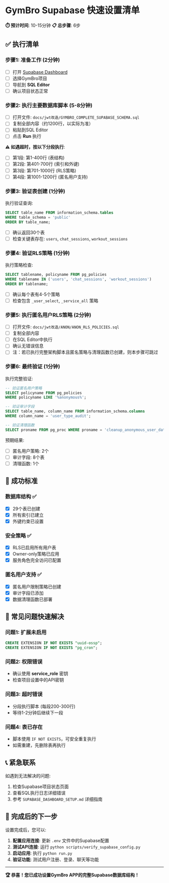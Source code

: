 # GymBro Supabase 快速设置清单

**⏱️ 预计时间**: 10-15分钟
**📋 总步骤**: 6步

## ✅ 执行清单

### 步骤1: 准备工作 (2分钟)
- [ ] 打开 [Supabase Dashboard](https://supabase.com/dashboard)
- [ ] 选择GymBro项目
- [ ] 导航到 **SQL Editor**
- [ ] 确认项目状态正常

### 步骤2: 执行主要数据库脚本 (5-8分钟)
- [ ] 打开文件: `docs/jwt改造/GYMBRO_COMPLETE_SUPABASE_SCHEMA.sql`
- [ ] 复制全部内容（约1200行，以实际为准）
- [ ] 粘贴到SQL Editor
- [ ] 点击 **Run** 执行

**⚠️ 如遇超时，按以下分段执行**:
- [ ] 第1段: 第1-400行 (表结构)
- [ ] 第2段: 第401-700行 (索引和外键)
- [ ] 第3段: 第701-1000行 (RLS策略)
- [ ] 第4段: 第1001-1200行 (匿名用户支持)

### 步骤3: 验证表创建 (1分钟)
执行验证查询:
```sql
SELECT table_name FROM information_schema.tables
WHERE table_schema = 'public'
ORDER BY table_name;
```
- [ ] 确认返回30个表
- [ ] 检查关键表存在: `users`, `chat_sessions`, `workout_sessions`

### 步骤4: 验证RLS策略 (1分钟)
执行策略检查:
```sql
SELECT tablename, policyname FROM pg_policies
WHERE tablename IN ('users', 'chat_sessions', 'workout_sessions')
ORDER BY tablename;
```
- [ ] 确认每个表有4-5个策略
- [ ] 检查包含 `_user_select`, `_service_all` 策略

### 步骤5: 执行匿名用户RLS策略 (2分钟)
- [ ] 打开文件: `docs/jwt改造/ANON/ANON_RLS_POLICIES.sql`
- [ ] 复制全部内容
- [ ] 在SQL Editor中执行
- [ ] 确认无错误信息
- [ ] 注：若已执行完整架构脚本且匿名策略与清理函数已创建，则本步骤可跳过

### 步骤6: 最终验证 (1分钟)
执行完整验证:
```sql
-- 验证匿名用户策略
SELECT policyname FROM pg_policies
WHERE policyname LIKE '%anonymous%';

-- 验证审计字段
SELECT table_name, column_name FROM information_schema.columns
WHERE column_name = 'user_type_audit';

-- 验证清理函数
SELECT proname FROM pg_proc WHERE proname = 'cleanup_anonymous_user_data';
```

预期结果:
- [ ] 匿名用户策略: 2个
- [ ] 审计字段: 8个表
- [ ] 清理函数: 1个

## 🎯 成功标准

### 数据库结构 ✅
- [x] 29个表已创建
- [x] 所有索引已建立
- [x] 外键约束已设置

### 安全策略 ✅
- [x] RLS已启用所有用户表
- [x] Owner-only策略已应用
- [x] 服务角色完全访问已配置

### 匿名用户支持 ✅
- [x] 匿名用户限制策略已创建
- [x] 审计字段已添加
- [x] 数据清理函数已部署

## 🚨 常见问题快速解决

### 问题1: 扩展未启用
```sql
CREATE EXTENSION IF NOT EXISTS "uuid-ossp";
CREATE EXTENSION IF NOT EXISTS "pg_cron";
```

### 问题2: 权限错误
- 确认使用 **service_role** 密钥
- 检查项目设置中的API密钥

### 问题3: 超时错误
- 分段执行脚本 (每段200-300行)
- 等待1-2分钟后继续下一段

### 问题4: 表已存在
- 脚本使用 `IF NOT EXISTS`，可安全重复执行
- 如需重建，先删除表再执行

## 📞 紧急联系

如遇到无法解决的问题:
1. 检查Supabase项目状态页面
2. 查看SQL执行日志详细错误
3. 参考 `SUPABASE_DASHBOARD_SETUP.md` 详细指南

## 🎉 完成后的下一步

设置完成后，您可以:
1. **配置应用连接**: 更新 `.env` 文件中的Supabase配置
2. **测试API连接**: 运行 `python scripts/verify_supabase_config.py`
3. **启动应用**: 执行 `python run.py`
4. **验证功能**: 测试用户注册、登录、聊天等功能

---

**🏆 恭喜！您已成功设置GymBro APP的完整Supabase数据库结构！**
